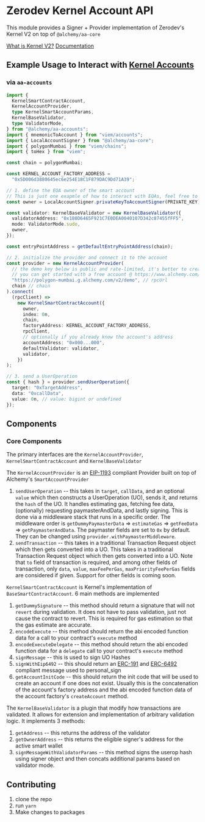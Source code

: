 # Zerodev Kernel Account API

This module provides a Signer + Provider implementation of Zerodev's Kernel V2 on top of `@alchemy/aa-core`

[What is Kernel V2?](https://docs.zerodev.app/blog/kernel-v2-and-the-lessons-we-learned)
[Documentation](https://docs.zerodev.app/use-wallets/overview)

## Example Usage to Interact with [Kernel Accounts](https://github.com/zerodevapp/kernel/blob/main/src/Kernel.sol)

### via `aa-accounts`

```ts
import {
  KernelSmartContractAccount,
  KernelAccountProvider,
  type KernelSmartAccountParams,
  KernelBaseValidator,
  type ValidatorMode,
} from "@alchemy/aa-accounts";
import { mnemonicToAccount } from "viem/accounts";
import { LocalAccountSigner } from "@alchemy/aa-core";
import { polygonMumbai } from "viem/chains";
import { toHex } from "viem";

const chain = polygonMumbai;

const KERNEL_ACCOUNT_FACTORY_ADDRESS =
  "0x5D006d3880645ec6e254E18C1F879DAC9Dd71A39";

// 1. define the EOA owner of the smart account
// This is just one exapmle of how to interact with EOAs, feel free to use any other interface
const owner = LocalAccountSigner.privateKeyToAccountSigner(PRIVATE_KEY);

const validator: KernelBaseValidator = new KernelBaseValidator({
  validatorAddress: "0x180D6465F921C7E0DEA0040107D342c87455fFF5",
  mode: ValidatorMode.sudo,
  owner,
});

const entryPointAddress = getDefaultEntryPointAddress(chain);

// 2. initialize the provider and connect it to the account
const provider = new KernelAccountProvider(
  // the demo key below is public and rate-limited, it's better to create a new one
  // you can get started with a free account @ https://www.alchemy.com/
  "https://polygon-mumbai.g.alchemy.com/v2/demo", // rpcUrl
  chain // chain
).connect(
  (rpcClient) =>
    new KernelSmartContractAccount({
      owner,
      index: 0n,
      chain,
      factoryAddress: KERNEL_ACCOUNT_FACTORY_ADDRESS,
      rpcClient,
      // optionally if you already know the account's address
      accountAddress: "0x000...000",
      defaultValidator: validator,
      validator,
    })
);

// 3. send a UserOperation
const { hash } = provider.sendUserOperation({
  target: "0xTargetAddress",
  data: "0xcallData",
  value: 0n, // value: bigint or undefined
});
```

## Components

### Core Components

The primary interfaces are the `KernelAccountProvider`, `KernelSmartContractAccount` and `KernelBaseValidator`

The `KernelAccountProvider` is an [EIP-1193](https://eips.ethereum.org/EIPS/eip-1193) compliant Provider built on top of Alchemy's `SmartAccountProvider`

1. `sendUserOperation` -- this takes in `target`, `callData`, and an optional `value` which then constructs a UserOperation (UO), sends it, and returns the `hash` of the UO. It handles estimating gas, fetching fee data, (optionally) requesting paymasterAndData, and lastly signing. This is done via a middleware stack that runs in a specific order. The middleware order is `getDummyPaymasterData` => `estimateGas` => `getFeeData` => `getPaymasterAndData`. The paymaster fields are set to `0x` by default. They can be changed using `provider.withPaymasterMiddleware`.
2. `sendTransaction` -- this takes in a traditional Transaction Request object which then gets converted into a UO. This takes in a traditional Transaction Request object which then gets converted into a UO. Note that `to` field of transaction is required, and among other fields of transaction, only `data`, `value`, `maxFeePerGas`, `maxPriorityFeePerGas` fields are considered if given. Support for other fields is coming soon.

`KernelSmartContractAccount` is Kernel's implementation of `BaseSmartContractAccount`. 6 main methods are implemented

1. `getDummySignature` -- this method should return a signature that will not `revert` during validation. It does not have to pass validation, just not cause the contract to revert. This is required for gas estimation so that the gas estimate are accurate.
2. `encodeExecute` -- this method should return the abi encoded function data for a call to your contract's `execute` method
3. `encodeExecuteDelegate` -- this method should return the abi encoded function data for a `delegate` call to your contract's `execute` method
4. `signMessage` -- this is used to sign UO Hashes
5. `signWithEip6492` -- this should return an [ERC-191](https://eips.ethereum.org/EIPS/eip-191) and [ERC-6492](https://eips.ethereum.org/EIPS/eip-6492) compliant message used to personal_sign
6. `getAccountInitCode` -- this should return the init code that will be used to create an account if one does not exist. Usually this is the concatenation of the account's factory address and the abi encoded function data of the account factory's `createAccount` method.

The `KernelBaseValidator` is a plugin that modify how transactions are validated. It allows for extension and implementation of arbitrary validation logic. It implements 3 methods:

1. `getAddress` -- this returns the address of the validator
2. `getOwnerAddress` -- this returns the eligible signer's address for the active smart wallet
3. `signMessageWithValidatorParams` -- this method signs the userop hash using signer object and then concats additional params based on validator mode.

## Contributing

1. clone the repo
2. run `yarn`
3. Make changes to packages
